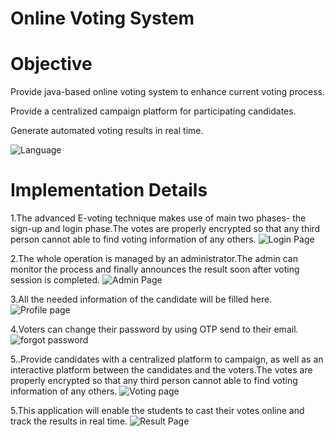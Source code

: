 # Online Voting System

# Objective
Provide java-based online voting system to enhance current
voting process.

Provide a centralized campaign platform for participating
candidates.

Generate automated voting results in real time.

![Language](https://forthebadge.com/images/badges/made-with-java.svg)

# Implementation Details

1.The advanced E-voting technique makes use of main two phases-
the sign-up and login phase.The votes are properly encrypted so that any third person cannot able to find voting information of any others.
![Login Page](https://github.com/HemaG13/Voting/blob/master/Output/login.png)

2.The whole operation is managed by an administrator.The admin can monitor the process and finally announces the result soon after voting session is completed.
![Admin Page](https://github.com/HemaG13/Voting/blob/master/Output/admin_page.png)

3.All the needed information of the candidate will be filled here.
![Profile page](https://github.com/HemaG13/Voting/blob/master/Output/profile_page.png
)

4.Voters can change their password by using OTP send to their email.
![forgot password](https://github.com/HemaG13/Voting/blob/master/Output/forgot_password.png)


5..Provide candidates with a centralized platform to campaign, as well as an interactive platform between the candidates and the voters.The votes are properly encrypted so that any third person cannot able to find voting information of any others.
![Voting page](https://github.com/HemaG13/Voting/blob/master/Output/voting_page.png
)

5.This application will enable the students to cast their votes online
and track the results in real time.
![Result Page](https://github.com/HemaG13/Voting/blob/master/Output/result_page.png)

